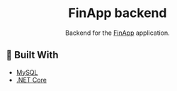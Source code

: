 <h1 align=center>FinApp backend</h1>
<p align=center>
  Backend for the <a href="https://github.com/MatijaNovosel/fin-app">FinApp</a> application.
</p>

## 🔨 Built With

- [MySQL](https://www.mysql.com/)
- [.NET Core](https://dotnet.microsoft.com/en-us/)
